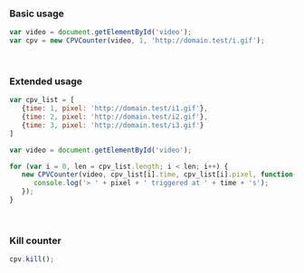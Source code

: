 ### Basic usage
```javascript
var video = document.getElementById('video');
var cpv = new CPVCounter(video, 1, 'http://domain.test/i.gif');
```
<br />

### Extended usage
```javascript
var cpv_list = [
   {time: 1, pixel: 'http://domain.test/i1.gif'},
   {time: 2, pixel: 'http://domain.test/i2.gif'},
   {time: 3, pixel: 'http://domain.test/i3.gif'}
]

var video = document.getElementById('video');

for (var i = 0, len = cpv_list.length; i < len; i++) {
   new CPVCounter(video, cpv_list[i].time, cpv_list[i].pixel, function(time, pixel){
      console.log('> ' + pixel + ' triggered at ' + time + 's');
   });
}

```
<br />

### Kill counter
```javascript
cpv.kill();

```
